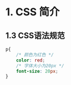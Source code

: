 # 1. CSS 简介
## 1.3 CSS语法规范
```css
p{
	/* 颜色为红色 */
	color: red;
	/* 字体大小为20px */
	font-size: 20px;
}
```